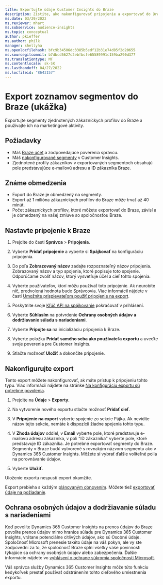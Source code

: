 ```yaml
---
title: Exportujte údaje Customer Insights do Braze
description: Zistite, ako nakonfigurovať pripojenie a exportovať do Braze.
ms.date: 03/29/2022
ms.reviewer: mhart
ms.subservice: audience-insights
ms.topic: conceptual
author: pkieffer
ms.author: philk
manager: shellyha
ms.openlocfilehash: bfc9b34506dc3385b5edf12b31e74d05f2d20655
ms.sourcegitcommit: b7dbcd5627c2ebfbcfe65589991c159ba290d377
ms.translationtype: MT
ms.contentlocale: sk-SK
ms.lasthandoff: 04/27/2022
ms.locfileid: "8643157"
---
```

# <a name="export-segment-lists-to-braze-preview"></a>Export zoznamov segmentov do Braze (ukážka)

Exportujte segmenty zjednotených zákazníckych profilov do Braze a používajte ich na marketingové aktivity.

## <a name="prerequisites"></a>Požiadavky

-   Máš [Braze účet](https://www.braze.com/) a zodpovedajúce poverenia správcu.
-   Máš [nakonfigurované segmenty](segments.md) v Customer Insights.
-   Zjednotené profily zákazníkov v exportovaných segmentoch obsahujú pole predstavujúce e-mailovú adresu a ID zákazníka Braze. 

## <a name="known-limitations"></a>Známe obmedzenia

- Export do Braze je obmedzený na segmenty.
- Export až 1 milióna zákazníckych profilov do Braze môže trvať až 40 minút. 
- Počet zákazníckych profilov, ktoré môžete exportovať do Braze, závisí a je obmedzený na vašej zmluve so spoločnosťou Braze.

## <a name="set-up-connection-to-braze"></a>Nastavte pripojenie k Braze

1. Prejdite do časti **Správca** > **Pripojenia**.

1. Vyberte **Pridať pripojenie** a vyberte si **Spájkovať** na konfiguráciu pripojenia.

1. Do poľa **Zobrazovaný názov** zadajte rozpoznateľný názov pripojenia. Zobrazovaný názov a typ spojenia, ktoré popisuje toto spojenie. Odporúčame zvoliť názov, ktorý vysvetľuje účel a cieľ tohto spojenia.

1. Vyberte používateľov, ktorí môžu používať toto pripojenie. Ak neurobíte nič, predvolená hodnota bude Správcovia. Viac informácií nájdete v časti [Umožnite prispievateľom použiť pripojenie na export](connections.md#allow-contributors-to-use-a-connection-for-exports).

1. Poskytnite svoje [Kľúč API na spájkovanie](https://www.braze.com/docs/api/basics/) pokračovať v prihlásení. 

1. Vyberte **Súhlasím** na potvrdenie **Ochrany osobných údajov a dodržiavanie súladu s nariadeniami**.

1. Vyberte **Pripojte sa** na inicializáciu pripojenia k Braze.

1. Vyberte položku **Pridať samého seba ako používateľa exportu** a uveďte svoje poverenia pre Customer Insights.

1. Stlačte možnosť **Uložiť** a dokončite pripojenie.

## <a name="configure-an-export"></a>Nakonfigurujte export

Tento export môžete nakonfigurovať, ak máte prístup k pripojeniu tohto typu. Viac informácií nájdete na stránke [Na konfiguráciu exportu sú potrebné povolenia](export-destinations.md#set-up-a-new-export).

1. Prejdite na **Údaje** > **Exporty**.

1. Na vytvorenie nového exportu stlačte možnosť **Pridať cieľ**.

1. V **Pripojenie na export** vyberte spojenie zo sekcie Pájka. Ak nevidíte názov tejto sekcie, nemáte k dispozícii žiadne spojenia tohto typu.  

3. V **Zhoda údajov** oddiel, v **Email** vyberte pole, ktoré predstavuje e-mailovú adresu zákazníka, v poli "ID zákazníka" vyberte pole, ktoré predstavuje ID zákazníka. Je potrebné exportovať segmenty do Braze. Segmenty v Braze budú vytvorené s rovnakým názvom segmentu ako v Dynamics 365 Customer Insights. Môžete si vybrať ďalšie voliteľné polia na porovnávanie údajov. 

1. Vyberte **Uložiť**.

Uloženie exportu nespustí export okamžite.

Export prebieha s každým [plánovaným obnovením](system.md#schedule-tab). Môžete tiež [exportovať údaje na požiadanie](export-destinations.md#run-exports-on-demand). 


## <a name="data-privacy-and-compliance"></a>Ochrana osobných údajov a dodržiavanie súladu s nariadeniami

Keď povolíte Dynamics 365 Customer Insights na prenos údajov do Braze povolíte prenos údajov mimo hranice súladu pre Dynamics 365 Customer Insights, vrátane potenciálne citlivých údajov, ako sú Osobné údaje. Spoločnosť Microsoft prenesie takéto údaje na váš pokyn, ale vy ste zodpovední za to, že spoločnosť Braze splní všetky vaše povinnosti týkajúce sa ochrany osobných údajov alebo zabezpečenia. Ďalšie informácie nájdete vo [vyhlásení o ochrane súkromia spoločnosti Microsoft](https://go.microsoft.com/fwlink/?linkid=396732).

Váš správca služby Dynamics 365 Customer Insights môže túto funkciu kedykoľvek prestať používať odstránením tohto cieľového umiestnenia exportu.
